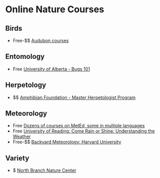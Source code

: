 # Online Nature Courses

## Birds

* Free-$$ [Audubon courses](https://academy.allaboutbirds.org/course-list/)


## Entomology

* Free [University of Alberta - Bugs 101](https://www.ualberta.ca/admissions-programs/online-courses/bugs-101/index.html)


## Herpetology

* $$ [Amphibian Foundation - Master Herpetologist Program](https://www.amphibianfoundation.org/index.php/educational/college-adult-courses/master-herper)


## Meteorology

* Free [Dozens of courses on MetEd, some in multiple languages](https://www.meted.ucar.edu/training_detail_courses.php?orderBy=)
* Free [University of Reading: Come Rain or Shine: Understanding the Weather](https://www.futurelearn.com/courses/come-rain-or-shine)
* Free-$$ [Backyard Meteorology: Harvard University](https://online-learning.harvard.edu/course/backyard-meteorology-science-weather?delta=1)


## Variety

* $ [North Branch Nature Center](https://northbranchnaturecenter.org/naturenow/)

